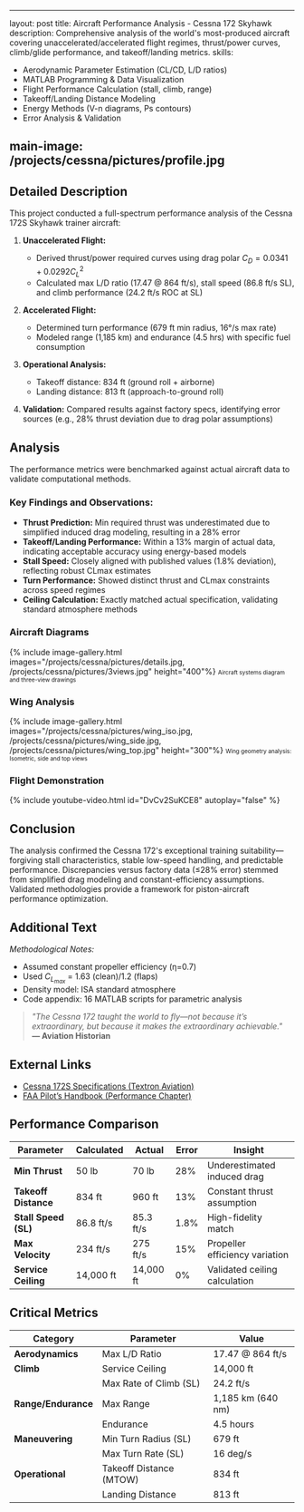 
---
layout: post
title: Aircraft Performance Analysis - Cessna 172 Skyhawk
description: Comprehensive analysis of the world's most-produced aircraft covering unaccelerated/accelerated flight regimes, thrust/power curves, climb/glide performance, and takeoff/landing metrics.
skills: 
  - Aerodynamic Parameter Estimation (CL/CD, L/D ratios)
  - MATLAB Programming & Data Visualization
  - Flight Performance Calculation (stall, climb, range)
  - Takeoff/Landing Distance Modeling
  - Energy Methods (V-n diagrams, Ps contours)
  - Error Analysis & Validation

main-image: /projects/cessna/pictures/profile.jpg
---

## Detailed Description
This project conducted a full-spectrum performance analysis of the Cessna 172S Skyhawk trainer aircraft:

1. **Unaccelerated Flight:**
   * Derived thrust/power required curves using drag polar $C_D = 0.0341 + 0.0292C_L^2$
   * Calculated max L/D ratio (17.47 @ 864 ft/s), stall speed (86.8 ft/s SL), and climb performance (24.2 ft/s ROC at SL)
   
2. **Accelerated Flight:**
   * Determined turn performance (679 ft min radius, 16°/s max rate)
   * Modeled range (1,185 km) and endurance (4.5 hrs) with specific fuel consumption
   
3. **Operational Analysis:**
   * Takeoff distance: 834 ft (ground roll + airborne)
   * Landing distance: 813 ft (approach-to-ground roll)
   
4. **Validation:** Compared results against factory specs, identifying error sources (e.g., 28% thrust deviation due to drag polar assumptions)

## Analysis
The performance metrics were benchmarked against actual aircraft data to validate computational methods.

### Key Findings and Observations:
* **Thrust Prediction:** Min required thrust was underestimated due to simplified induced drag modeling, resulting in a 28% error
* **Takeoff/Landing Performance:** Within a 13% margin of actual data, indicating acceptable accuracy using energy-based models
* **Stall Speed:** Closely aligned with published values (1.8% deviation), reflecting robust CLmax estimates
* **Turn Performance:** Showed distinct thrust and CLmax constraints across speed regimes
* **Ceiling Calculation:** Exactly matched actual specification, validating standard atmosphere methods

### Aircraft Diagrams
{% include image-gallery.html images="/projects/cessna/pictures/details.jpg, /projects/cessna/pictures/3views.jpg" height="400"%}
<span style="font-size: 10px">Aircraft systems diagram and three-view drawings</span>

### Wing Analysis
{% include image-gallery.html images="/projects/cessna/pictures/wing_iso.jpg, /projects/cessna/pictures/wing_side.jpg, /projects/cessna/pictures/wing_top.jpg" height="300"%}
<span style="font-size: 10px">Wing geometry analysis: Isometric, side and top views</span>

### Flight Demonstration
{% include youtube-video.html id="DvCv2SuKCE8" autoplay="false" %}

## Conclusion
The analysis confirmed the Cessna 172's exceptional training suitability—forgiving stall characteristics, stable low-speed handling, and predictable performance. Discrepancies versus factory data (≤28% error) stemmed from simplified drag modeling and constant-efficiency assumptions. Validated methodologies provide a framework for piston-aircraft performance optimization.

## Additional Text
*Methodological Notes:*
* Assumed constant propeller efficiency (η=0.7)
* Used $C_{L_{max}}$ = 1.63 (clean)/1.2 (flaps)
* Density model: ISA standard atmosphere
* Code appendix: 16 MATLAB scripts for parametric analysis

> *"The Cessna 172 taught the world to fly—not because it’s extraordinary, but because it makes the extraordinary achievable."*  
> **— Aviation Historian**

## External Links
* [Cessna 172S Specifications (Textron Aviation)](https://cessna.txtav.com/en/piston/cessna-172)
* [FAA Pilot’s Handbook (Performance Chapter)](https://www.faa.gov/regulations_policies/handbooks_manuals/aviation/phak)

## Performance Comparison
| **Parameter**        | **Calculated** | **Actual** | **Error** | **Insight**                    |
| -------------------- | -------------- | ---------- | --------- | ------------------------------ |
| **Min Thrust**       | 50 lb          | 70 lb      | 28%       | Underestimated induced drag    |
| **Takeoff Distance** | 834 ft         | 960 ft     | 13%       | Constant thrust assumption     |
| **Stall Speed (SL)** | 86.8 ft/s      | 85.3 ft/s  | 1.8%      | High-fidelity match            |
| **Max Velocity**     | 234 ft/s       | 275 ft/s   | 15%       | Propeller efficiency variation |
| **Service Ceiling**  | 14,000 ft      | 14,000 ft  | 0%        | Validated ceiling calculation  |

## Critical Metrics
| **Category**        | **Parameter**           | **Value**         |
| ------------------- | ----------------------- | ----------------- |
| **Aerodynamics**    | Max L/D Ratio           | 17.47 @ 864 ft/s  |
| **Climb**           | Service Ceiling         | 14,000 ft         |
|                     | Max Rate of Climb (SL)  | 24.2 ft/s         |
| **Range/Endurance** | Max Range               | 1,185 km (640 nm) |
|                     | Endurance               | 4.5 hours         |
| **Maneuvering**     | Min Turn Radius (SL)    | 679 ft            |
|                     | Max Turn Rate (SL)      | 16 deg/s          |
| **Operational**     | Takeoff Distance (MTOW) | 834 ft            |
|                     | Landing Distance        | 813 ft            |
